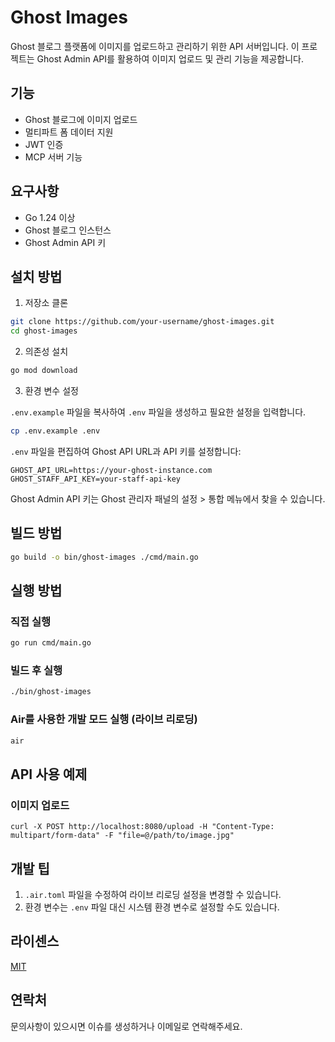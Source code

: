 # Ghost Images

Ghost 블로그 플랫폼에 이미지를 업로드하고 관리하기 위한 API 서버입니다. 이 프로젝트는 Ghost Admin API를 활용하여 이미지 업로드 및 관리 기능을 제공합니다.

## 기능

- Ghost 블로그에 이미지 업로드
- 멀티파트 폼 데이터 지원
- JWT 인증
- MCP 서버 기능

## 요구사항

- Go 1.24 이상
- Ghost 블로그 인스턴스
- Ghost Admin API 키

## 설치 방법

1. 저장소 클론

```bash
git clone https://github.com/your-username/ghost-images.git
cd ghost-images
```

2. 의존성 설치

```bash
go mod download
```

3. 환경 변수 설정

`.env.example` 파일을 복사하여 `.env` 파일을 생성하고 필요한 설정을 입력합니다.

```bash
cp .env.example .env
```

`.env` 파일을 편집하여 Ghost API URL과 API 키를 설정합니다:

```
GHOST_API_URL=https://your-ghost-instance.com
GHOST_STAFF_API_KEY=your-staff-api-key
```

Ghost Admin API 키는 Ghost 관리자 패널의 설정 > 통합 메뉴에서 찾을 수 있습니다.

## 빌드 방법

```bash
go build -o bin/ghost-images ./cmd/main.go
```

## 실행 방법

### 직접 실행

```bash
go run cmd/main.go
```

### 빌드 후 실행

```bash
./bin/ghost-images
```

### Air를 사용한 개발 모드 실행 (라이브 리로딩)

```bash
air
```

## API 사용 예제

### 이미지 업로드

```
curl -X POST http://localhost:8080/upload -H "Content-Type: multipart/form-data" -F "file=@/path/to/image.jpg"
```

## 개발 팁

1. `.air.toml` 파일을 수정하여 라이브 리로딩 설정을 변경할 수 있습니다.
2. 환경 변수는 `.env` 파일 대신 시스템 환경 변수로 설정할 수도 있습니다.

## 라이센스

[MIT](LICENSE)

## 연락처

문의사항이 있으시면 이슈를 생성하거나 이메일로 연락해주세요.